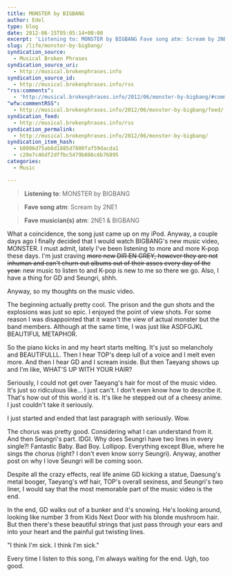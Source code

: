 ```yaml
---
title: MONSTER by BIGBANG
author: Edel
type: blog
date: 2012-06-15T05:05:14+00:00
excerpt: 'Listening to: MONSTER by BIGBANG Fave song atm: Scream by 2NE1 Fave musician(s) atm: 2NE1 &amp; BIGBANG What a coincidence, the song just came up on my iPod. Anyway, a couple days ago I finally decided that I would watch BIGBANG&rsquo;s new music video, MONSTER. I must admit, lately I&rsquo;ve been listening to more and [...]'
slug: /life/monster-by-bigbang/
syndication_source:
  - Musical Broken Phrases
syndication_source_uri:
  - http://musical.brokenphrases.info
syndication_source_id:
  - http://musical.brokenphrases.info/rss
"rss:comments":
  - 'http://musical.brokenphrases.info/2012/06/monster-by-bigbang/#comments'
"wfw:commentRSS":
  - http://musical.brokenphrases.info/2012/06/monster-by-bigbang/feed/
syndication_feed:
  - http://musical.brokenphrases.info/rss
syndication_permalink:
  - http://musical.brokenphrases.info/2012/06/monster-by-bigbang/
syndication_item_hash:
  - b8006d75ab6d1885d7800faf59dacda1
  - c20e7c46df2dffbc5479b086c6b76895
categories:
  - Music

---
```

> **Listening to**: MONSTER by BIGBANG
  
> **Fave song atm**: Scream by 2NE1
  
> **Fave musician(s) atm**: 2NE1 & BIGBANG 

What a coincidence, the song just came up on my iPod. Anyway, a couple days ago I finally decided that I would watch BIGBANG's new music video, MONSTER. I must admit, lately I've been listening to more and more K-pop these days. I'm just craving <strike>more new DIR EN GREY, however they are not inhuman and can't churn out albums out of their asses every day of the year.</strike> new music to listen to and K-pop is new to me so there we go. Also, I have a thing for GD and Seungri, shhh.

Anyway, so my thoughts on the music video.

The beginning actually pretty cool. The prison and the gun shots and the explosions was just so epic. I enjoyed the point of view shots. For some reason I was disappointed that it wasn't the view of actual monster but the band members. Although at the same time, I was just like ASDFGJKL BEAUTIFUL METAPHOR.

So the piano kicks in and my heart starts melting. It's just so melancholy and BEAUTIFULLL. Then I hear TOP's deep lull of a voice and I melt even more. And then I hear GD and I scream inside. But then Taeyang shows up and I'm like, WHAT'S UP WITH YOUR HAIR?

Seriously, I could not get over Taeyang's hair for most of the music video. It's just so ridiculous like... I just can't. I don't even know how to describe it. That's how out of this world it is. It's like he stepped out of a cheesy anime. I just couldn't take it seriously.

I just started and ended that last paragraph with seriously. Wow.

The chorus was pretty good. Considering what I can understand from it. And then Seungri's part. IDGI. Why does Seungri have two lines in every single?! Fantastic Baby. Bad Boy. Lollipop. Everything except Blue, where he sings the chorus (right? I don't even know sorry Seungri). Anyway, another post on why I love Seungri will be coming soon.

Despite all the crazy effects, real life anime GD kicking a statue, Daesung's metal booger, Taeyang's wtf hair, TOP's overall sexiness, and Seungri's two liner, I would say that the most memorable part of the music video is the end.

In the end, GD walks out of a bunker and it's snowing. He's looking around, looking like number 3 from Kids Next Door with his blonde mushroom hair. But then there's these beautiful strings that just pass through your ears and into your heart and the painful gut twisting lines.

"I think I'm sick. I think I'm sick."

Every time I listen to this song, I'm always waiting for the end. Ugh, too good.


